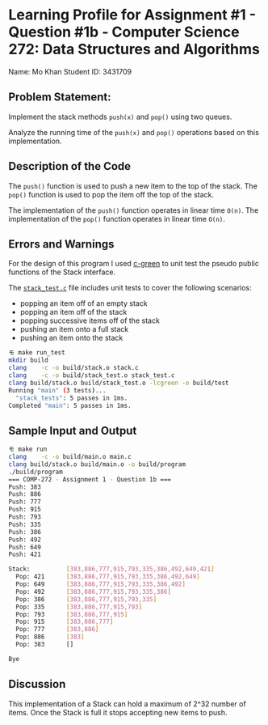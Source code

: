 # Learning Profile for Assignment #1 - Question #1b - Computer Science 272: Data Structures and Algorithms

Name: Mo Khan
Student ID: 3431709

## Problem Statement:

Implement the stack methods `push(x)` and `pop()` using two queues.

Analyze the running time of the `push(x)` and `pop()` operations based on this implementation.

## Description of the Code

The `push()` function is used to push a new item to the top of the stack.
The `pop()` function is used to pop the item off the top of the stack.

The implementation of the `push()` function operates in linear time `O(n)`.
The implementation of the `pop()` function operates in linear time `O(n)`.

## Errors and Warnings

For the design of this program I used
[c-green](https://cgreen-devs.github.io/) to unit test the pseudo public
functions of the Stack interface.

The [`stack_test.c`](./stack_test.c) file includes unit tests to cover the following scenarios:

* popping an item off of an empty stack
* popping an item off of the stack
* popping successive items off of the stack
* pushing an item onto a full stack
* pushing an item onto the stack

```bash
モ make run_test
mkdir build
clang    -c -o build/stack.o stack.c
clang    -c -o build/stack_test.o stack_test.c
clang build/stack.o build/stack_test.o -lcgreen -o build/test
Running "main" (3 tests)...
  "stack_tests": 5 passes in 1ms.
Completed "main": 5 passes in 1ms.
```

## Sample Input and Output

```bash
モ make run
clang    -c -o build/main.o main.c
clang build/stack.o build/main.o -o build/program
./build/program
=== COMP-272 - Assignment 1 - Question 1b ===
Push: 383
Push: 886
Push: 777
Push: 915
Push: 793
Push: 335
Push: 386
Push: 492
Push: 649
Push: 421

Stack:          [383,886,777,915,793,335,386,492,649,421]
  Pop: 421      [383,886,777,915,793,335,386,492,649]
  Pop: 649      [383,886,777,915,793,335,386,492]
  Pop: 492      [383,886,777,915,793,335,386]
  Pop: 386      [383,886,777,915,793,335]
  Pop: 335      [383,886,777,915,793]
  Pop: 793      [383,886,777,915]
  Pop: 915      [383,886,777]
  Pop: 777      [383,886]
  Pop: 886      [383]
  Pop: 383      []

Bye
```

## Discussion

This implementation of a Stack can hold a maximum of 2^32 number of items.
Once the Stack is full it stops accepting new items to push.
